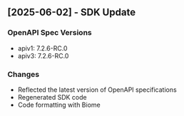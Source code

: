 ## [2025-06-02] - SDK Update

### OpenAPI Spec Versions
- apiv1: 7.2.6-RC.0
- apiv3: 7.2.6-RC.0

### Changes
- Reflected the latest version of OpenAPI specifications
- Regenerated SDK code
- Code formatting with Biome

